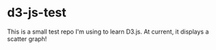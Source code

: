 d3-js-test
=====================

This is a small test repo I'm using to learn D3.js. At current, it displays a scatter graph!

